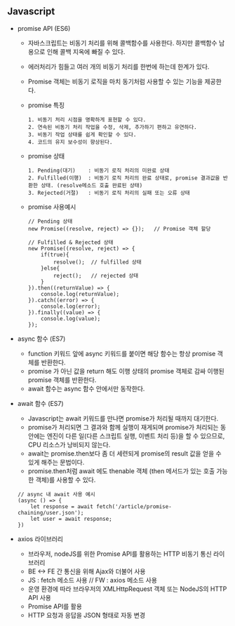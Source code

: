 ## Javascript

- promise API (ES6)

  - 자바스크립트는 비동기 처리를 위해 콜백함수를 사용한다. 하지만 콜백함수 남용으로 인해 콜백 지옥에 빠질 수 있다.
  - 에러처리가 힘들고 여러 개의 비동기 처리를 한번에 하는데 한계가 있다.
  - Promise 객체는 비동기 로직을 마치 동기처럼 사용할 수 있는 기능을 제공한다.
  - promise 특징
    ```
    1. 비동기 처리 시점을 명확하게 표현할 수 있다.
    2. 연속된 비동기 처리 작업을 수정, 삭제, 추가하기 편하고 유연하다.
    3. 비동기 작업 상태를 쉽게 확인할 수 있다.
    4. 코드의 유지 보수성이 향상된다.
    ```
  - promise 상태
    ```
    1. Pending(대기)    : 비동기 로직 처리의 미완료 상태
    2. Fulfilled(이행)  : 비동기 로직 처리의 완료 상태로, promise 결과값을 반환한 상태. (resolve메소드 호출 완료된 상태)
    3. Rejected(거절)   : 비동기 로직 처리의 실패 또는 오류 상태
    ```
  - promise 사용예시

    ```
    // Pending 상태
    new Promise((resolve, reject) => {});   // Promise 객체 할당

    // Fulfilled & Rejected 상태
    new Promise((resolve, reject) => {
        if(true){
            resolve();  // fulfilled 상태
        }else{
            reject();   // rejected 상태
        }
    }).then((returnValue) => {
        console.log(returnValue);
    }).catch((error) => {
        console.log(error);
    }).finally((value) => {
        console.log(value);
    });
    ```

- async 함수 (ES7)

  - function 키워드 앞에 async 키워드를 붙이면 해당 함수는 항상 promise 객체를 반환한다.
  - promise 가 아닌 값을 return 해도 이행 상태의 promise 객체로 감싸 이행된 promise 객체를 반환한다.
  - await 함수는 async 함수 안에서만 동작한다.

- await 함수 (ES7)

  - Javascript는 await 키워드를 만나면 promise가 처리될 때까지 대기한다.
  - promise가 처리되면 그 결과와 함께 실행이 재게되며 promise가 처리되는 동안에는 엔진이 다른 일(다른 스크립트 실행, 이벤트 처리 등)을 할 수 있으므로, CPU 리소스가 낭비되지 않는다.
  - await는 promise.then보다 좀 더 세련되게 promise의 result 값을 얻을 수 있게 해주는 문법이다.
  - promise.then처럼 await 에도 thenable 객체 (then 메서드가 있는 호출 가능한 객체)를 사용할 수 있다.

  ```
  // async 내 await 사용 예시
  (async () => {
      let response = await fetch('/article/promise-chaining/user.json');
      let user = await response;
  })
  ```

- axios 라이브러리
  - 브라우저, nodeJS를 위한 Promise API를 활용하는 HTTP 비동기 통신 라이브러리
  - BE <-> FE 간 통신을 위해 Ajax와 더불어 사용
  - JS : fetch 메소드 사용 // FW : axios 메소드 사용
  - 운영 환경에 따라 브라우저의 XMLHttpRequest 객체 또는 NodeJS의 HTTP API 사용
  - Promise API를 활용
  - HTTP 요청과 응답을 JSON 형태로 자동 변경
